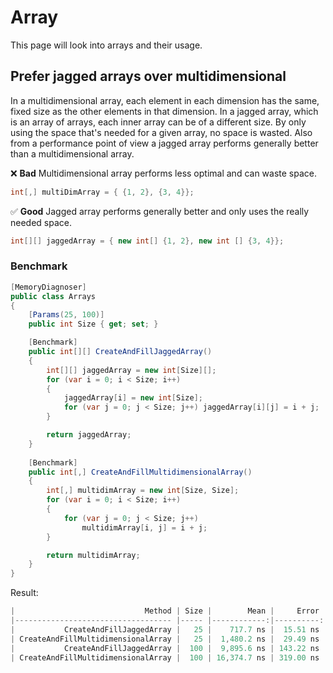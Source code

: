 # Array
This page will look into arrays and their usage.

## Prefer jagged arrays over multidimensional
In a multidimensional array, each element in each dimension has the same, fixed size as the other elements in that dimension. In a jagged array, which is an array of arrays, each inner array can be of a different size. By only using the space that's needed for a given array, no space is wasted. Also from a performance point of view a jagged array performs generally better than a multidimensional array.

❌ **Bad** Multidimensional array performs less optimal and can waste space. 
```csharp
int[,] multiDimArray = { {1, 2}, {3, 4}};
```

✅ **Good** Jagged array performs generally better and only uses the really needed space.
```csharp
int[][] jaggedArray = { new int[] {1, 2}, new int [] {3, 4}};
```

### Benchmark
```csharp
[MemoryDiagnoser]
public class Arrays
{
    [Params(25, 100)]
    public int Size { get; set; }

    [Benchmark]
    public int[][] CreateAndFillJaggedArray()
    {
        int[][] jaggedArray = new int[Size][];
        for (var i = 0; i < Size; i++)
        {
            jaggedArray[i] = new int[Size];
            for (var j = 0; j < Size; j++) jaggedArray[i][j] = i + j;
        }

        return jaggedArray;
    }
    
    [Benchmark]
    public int[,] CreateAndFillMultidimensionalArray()
    {
        int[,] multidimArray = new int[Size, Size];
        for (var i = 0; i < Size; i++)
        {
            for (var j = 0; j < Size; j++) 
                multidimArray[i, j] = i + j;
        }

        return multidimArray;
    }
}
```

Result:
```csharp
|                             Method | Size |        Mean |     Error |    StdDev |      Median |   Gen 0 |  Gen 1 | Allocated |
|----------------------------------- |----- |------------:|----------:|----------:|------------:|--------:|-------:|----------:|
|           CreateAndFillJaggedArray |   25 |    717.7 ns |  15.51 ns |  43.50 ns |    700.3 ns |  0.8183 |      - |   3.34 KB |
| CreateAndFillMultidimensionalArray |   25 |  1,480.2 ns |  29.49 ns |  82.21 ns |  1,463.7 ns |  0.6065 |      - |   2.48 KB |
|           CreateAndFillJaggedArray |  100 |  9,895.6 ns | 143.22 ns | 126.96 ns |  9,900.8 ns | 10.3302 | 0.0153 |  42.21 KB |
| CreateAndFillMultidimensionalArray |  100 | 16,374.7 ns | 319.00 ns | 567.02 ns | 16,311.2 ns |  9.5215 | 0.0305 |   39.1 KB |
```